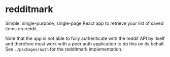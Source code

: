 # redditmark

Simple, single-purpose, single-page React app to retrieve your list of saved items on reddit.

Note that the app is not able to fully authenticate with the reddit API by itself and therefore must work with a peer auth application to do this on its behalf. See `./packages/auth` for the redditmark implementation.
